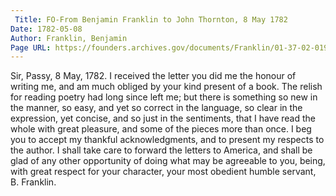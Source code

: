 ```yaml
---
 Title: FO-From Benjamin Franklin to John Thornton, 8 May 1782
Date: 1782-05-08
Author: Franklin, Benjamin
Page URL: https://founders.archives.gov/documents/Franklin/01-37-02-0195
---
```


Sir,
Passy, 8 May, 1782.
I received the letter you did me the honour of writing me, and am much obliged by your kind present of a book. The relish for reading poetry had long since left me; but there is something so new in the manner, so easy, and yet so correct in the language, so clear in the expression, yet concise, and so just in the sentiments, that I have read the whole with great pleasure, and some of the pieces more than once. I beg you to accept my thankful acknowledgments, and to present my respects to the author.
I shall take care to forward the letters to America, and shall be glad of any other opportunity of doing what may be agreeable to you, being, with great respect for your character, your most obedient humble servant,
B. Franklin.

